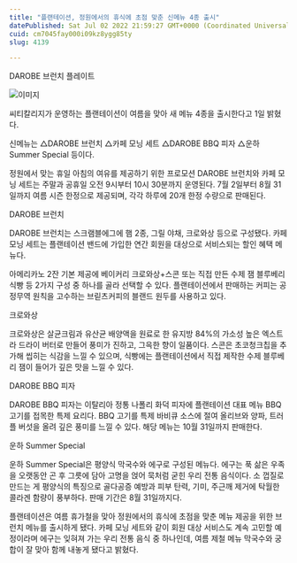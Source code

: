 ```yaml
---
title: "플랜테이션, 정원에서의 휴식에 초점 맞춘 신메뉴 4종 출시"
datePublished: Sat Jul 02 2022 21:59:27 GMT+0000 (Coordinated Universal Time)
cuid: cm7045fay000i09kz8ygg85ty
slug: 4139

---
```



DAROBE 브런치 플레이트

![이미지](https://cdn.hashnode.com/res/hashnode/image/upload/v1739256055867/cee0d911-a9dd-48fb-a964-ceaf89414771.jpeg)

씨티칼리지가 운영하는 플랜테이션이 여름을 맞아 새 메뉴 4종을 출시한다고 1일 밝혔다.

신메뉴는 △DAROBE 브런치 △카페 모닝 세트 △DAROBE BBQ 피자 △운하 Summer Special 등이다.

정원에서 맞는 휴일 아침의 여유를 제공하기 위한 프로모션 DAROBE 브런치와 카페 모닝 세트는 주말과 공휴일 오전 9시부터 10시 30분까지 운영된다. 7월 2일부터 8월 31일까지 여름 시즌 한정으로 제공되며, 각각 하루에 20개 한정 수량으로 판매된다.

DAROBE 브런치

DAROBE 브런치는 스크램블에그에 햄 2종, 그릴 야채, 크로와상 등으로 구성됐다. 카페 모닝 세트는 플랜테이션 밴드에 가입한 연간 회원을 대상으로 서비스되는 할인 혜택 메뉴다.

아메리카노 2잔 기본 제공에 베이커리 크로와상+스콘 또는 직접 만든 수제 잼 블루베리식빵 등 2가지 구성 중 하나를 골라 선택할 수 있다. 플랜테이션에서 판매하는 커피는 공정무역 원칙을 고수하는 브릳츠커피의 블랜드 원두를 사용하고 있다.

크로와상

크로와상은 살균크림과 유산균 배양액을 원료로 한 유지방 84%의 가소성 높은 엑스트라 드라이 버터로 만들어 풍미가 진하고, 그윽한 향이 일품이다. 스콘은 초코청크칩을 추가해 씹히는 식감을 느낄 수 있으며, 식빵에는 플랜테이션에서 직접 제작한 수제 블루베리 잼이 들어가 깊은 맛을 느낄 수 있다.

DAROBE BBQ 피자

DAROBE BBQ 피자는 이탈리아 정통 나폴리 화덕 피자에 플랜테이션 대표 메뉴 BBQ 고기를 접목한 특제 요리다. BBQ 고기를 특제 바비큐 소스에 절여 올리브와 양파, 트러플 버섯을 올려 깊은 풍미를 느낄 수 있다. 해당 메뉴는 10월 31일까지 판매한다.

운하 Summer Special

운하 Summer Special은 평양식 막국수와 에구로 구성된 메뉴다. 에구는 푹 삶은 우족을 오랫동안 곤 후 그릇에 담아 고명을 얹어 묵처럼 굳힌 우리 전통 음식이다. 소 껍질로 만드는 게 평양식의 특징으로 골다공증 예방과 피부 탄력, 기미, 주근깨 제거에 탁월한 콜라겐 함량이 풍부하다. 판매 기간은 8월 31일까지다.

플랜테이션은 여름 휴가철을 맞아 정원에서의 휴식에 초점을 맞춘 메뉴 제공을 위한 브런치 메뉴를 출시하게 됐다. 카페 모닝 세트와 같이 회원 대상 서비스도 계속 고민할 예정이라며 에구는 잊혀져 가는 우리 전통 음식 중 하나인데, 여름 제철 메뉴 막국수와 궁합이 잘 맞아 함께 내놓게 됐다고 밝혔다.